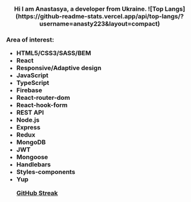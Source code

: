 <h3 align="center">Hi I am Anastasya, a developer from Ukraine.   
  ![Top Langs](https://github-readme-stats.vercel.app/api/top-langs/?username=anasty223&layout=compact)

  <h3 > Area of interest:
    <ul> 
  <li> HTML5/CSS3/SASS/BEM                     
   <li> React
     <li>Responsive/Adaptive design
       <li>JavaScript
         <li>TypeScript
           <li>Firebase
    <li>React-router-dom
      <li>React-hook-form
        <li>REST API
          <li>Node.js
            <li>Express
              <li>Redux
    <li>MongoDB
      <li>JWT
        <li>Mongoose
          <li>Handlebars
            <li>Styles-components
              <li>Yup


 


[GitHub Streak](https://github-readme-streak-stats.herokuapp.com/?user=anasty223)


  
  
